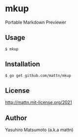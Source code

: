 # mkup

Portable Markdown Previewer

## Usage

```shell
$ mkup
```

## Installation

```shell
$ go get github.com/mattn/mkup
```

## License

http://mattn.mit-license.org/2021

## Author

Yasuhiro Matsumoto (a.k.a mattn)
